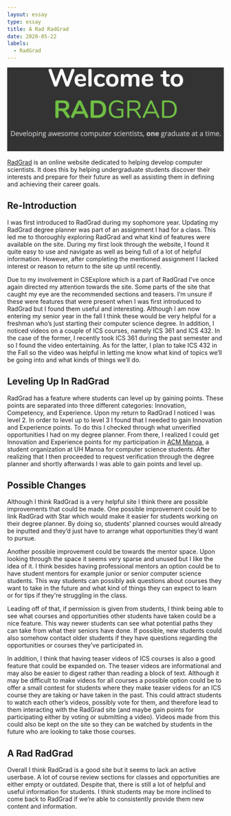 ```yaml
---
layout: essay
type: essay
title: A Rad RadGrad
date: 2020-05-22
labels:
  - RadGrad
---
```


<img class="ui medium rounded image" src="../images/radgrad.png">

[RadGrad](https://radgrad.ics.hawaii.edu/) is an online website dedicated to helping develop computer scientists. It does this by helping undergraduate students discover their interests and prepare for their future as well as assisting them in defining and achieving their career goals.

## Re-Introduction

I was first introduced to RadGrad during my sophomore year. Updating my RadGrad degree planner was part of an assignment I had for a class. This led me to thoroughly exploring RadGrad and what kind of features were available on the site. During my first look through the website, I found it quite easy to use and navigate as well as being full of a lot of helpful information. However, after completing the mentioned assignment I lacked interest or reason to return to the site up until recently.

Due to my involvement in CSExplore which is a part of RadGrad I’ve once again directed my attention towards the site. Some parts of the site that caught my eye are the recommended sections and teasers. I’m unsure if these were features that were present when I was first introduced to RadGrad but I found them useful and interesting. Although I am now entering my senior year in the fall I think these would be very helpful for a freshman who’s just starting their computer science degree. In addition, I noticed videos on a couple of ICS courses, namely ICS 361 and ICS 432. In the case of the former, I recently took ICS 361 during the past semester and so I found the video entertaining. As for the latter, I plan to take ICS 432 in the Fall so the video was helpful in letting me know what kind of topics we’ll be going into and what kinds of things we’ll do.

## Leveling Up In RadGrad

RadGrad has a feature where students can level up by gaining points. These points are separated into three different categories: Innovation, Competency, and Experience. Upon my return to RadGrad I noticed I was level 2. In order to level up to level 3 I found that I needed to gain Innovation and Experience points. To do this I checked through what unverified opportunities I had on my degree planner. From there, I realized I could get Innovation and Experience points for my participation in [ACM Manoa](https://acmanoa.github.io/about/), a student organization at UH Manoa for computer science students. After realizing that I then proceeded to request verification through the degree planner and shortly afterwards I was able to gain points and level up. 

## Possible Changes

Although I think RadGrad is a very helpful site I think there are possible improvements that could be made. One possible improvement could be to link RadGrad with Star which would make it easier for students working on their degree planner. By doing so, students’ planned courses would already be inputted and they’d just have to arrange what opportunities they’d want to pursue.

Another possible improvement could be towards the mentor space. Upon looking through the space it seems very sparse and unused but I like the idea of it. I think besides having professional mentors an option could be to have student mentors for example junior or senior computer science students. This way students can possibly ask questions about courses they want to take in the future and what kind of things they can expect to learn or for tips if they're struggling in the class.

Leading off of that, if permission is given from students, I think being able to see what courses and opportunities other students have taken could be a nice feature. This way newer students can see what potential paths they can take from what their seniors have done. If possible, new students could also somehow contact older students if they have questions regarding the opportunities or courses they’ve participated in.

In addition, I think that having teaser videos of ICS courses is also a good feature that could be expanded on. The teaser videos are informational and may also be easier to digest rather than reading a block of text. Although it may be difficult to make videos for all courses a possible option could be to offer a small contest for students where they make teaser videos for an ICS course they are taking or have taken in the past. This could attract students to watch each other’s videos, possibly vote for them, and therefore lead to them interacting with the RadGrad site (and maybe gain points for participating either by voting or submitting a video). Videos made from this could also be kept on the site so they can be watched by students in the future who are looking to take those courses.

## A Rad RadGrad

Overall I think RadGrad is a good site but it seems to lack an active userbase. A lot of course review sections for classes and opportunities are either empty or outdated. Despite that, there is still a lot of helpful and useful information for students. I think students may be more inclined to come back to RadGrad if we’re able to consistently provide them new content and information.
